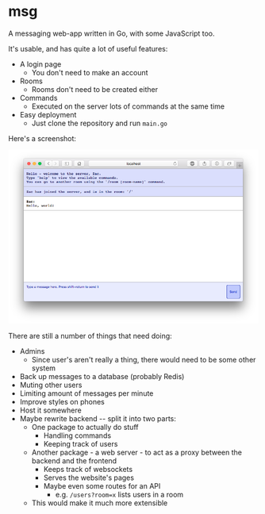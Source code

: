 # msg

A messaging web-app written in Go, with some JavaScript too.

It's usable, and has quite a lot of useful features:

  - A login page
    - You don't need to make an account
  - Rooms
    - Rooms don't need to be created either
  - Commands
    - Executed on the server
	  lots of commands at the same time
  - Easy deployment
    - Just clone the repository and run `main.go`

Here's a screenshot:

![](screenshot.png)

There are still a number of things that need doing:

  - Admins
    - Since user's aren't really a thing, there would
	  need to be some other system
  - Back up messages to a database (probably Redis)
  - Muting other users
  - Limiting amount of messages per minute
  - Improve styles on phones
  - Host it somewhere
  - Maybe rewrite backend -- split it into two parts:
    - One package to actually do stuff
	  - Handling commands
	  - Keeping track of users
    - Another package - a web server - to act as a proxy
	  between the backend and the frontend
	  - Keeps track of websockets
	  - Serves the website's pages
	  - Maybe even some routes for an API
	    - e.g. `/users?room=x` lists users in a room
    - This would make it much more extensible
